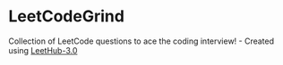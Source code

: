 # LeetCodeGrind
Collection of LeetCode questions to ace the coding interview! - Created using [LeetHub-3.0](https://github.com/raphaelheinz/LeetHub-3.0)
